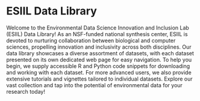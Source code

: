 ESIIL Data Library
================

Welcome to the Environmental Data Science Innovation and Inclusion Lab
(ESIIL) Data Library! As an NSF-funded national synthesis center, ESIIL
is devoted to nurturing collaboration between biological and computer
sciences, propelling innovation and inclusivity across both disciplines.
Our data library showcases a diverse assortment of datasets, with each
dataset presented on its own dedicated web page for easy navigation. To
help you begin, we supply accessible R and Python code snippets for
downloading and working with each dataset. For more advanced users, we
also provide extensive tutorials and vignettes tailored to individual
datasets. Explore our vast collection and tap into the potential of
environmental data for your research today!
